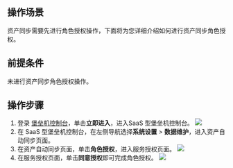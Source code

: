
## 操作场景
资产同步需要先进行角色授权操作，下面将为您详细介绍如何进行资产同步角色授权。

## 前提条件
未进行资产同步角色授权操作。

## 操作步骤
1. 登录 [堡垒机控制台](https://console.cloud.tencent.com/dsgc/bh)，单击**立即进入**，进入SaaS 型堡垒机控制台。
![](https://qcloudimg.tencent-cloud.cn/raw/b2f6673b0cad7c2f423a6b6e287179af.png)
2. 在 SaaS 型堡垒机控制台，在左侧导航选择**系统设置** > **数据维护**，进入资产自动同步页面。
3. 在资产自动同步页面，单击**角色授权**，进入服务授权页面。
![](https://qcloudimg.tencent-cloud.cn/raw/f9b8083d741a9655c259a55136faf6a0.png)
4. 在服务授权页面，单击**同意授权**即可完成角色授权。
![](https://qcloudimg.tencent-cloud.cn/raw/0949268fc1322d74135454dd001ef05b.png)
